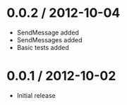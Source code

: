0.0.2 / 2012-10-04
==================

  * SendMessage added
  * SendMessages added
  * Basic tests added

0.0.1 / 2012-10-02
==================

  * Initial release